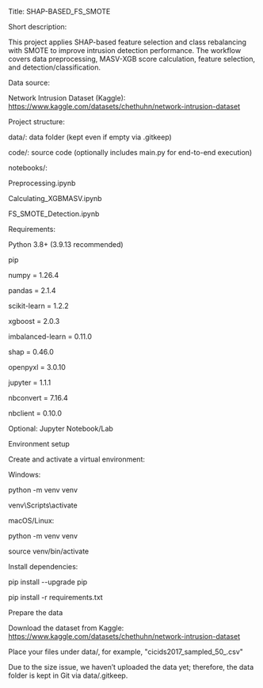 Title: SHAP-BASED_FS_SMOTE

Short description:

This project applies SHAP-based feature selection and class rebalancing with SMOTE to improve intrusion detection performance. The workflow covers data preprocessing, MASV-XGB score calculation, feature selection, and detection/classification.


Data source:

Network Intrusion Dataset (Kaggle): https://www.kaggle.com/datasets/chethuhn/network-intrusion-dataset


Project structure:

data/: data folder (kept even if empty via .gitkeep)

code/: source code (optionally includes main.py for end-to-end execution)


notebooks/:

Preprocessing.ipynb

Calculating_XGBMASV.ipynb

FS_SMOTE_Detection.ipynb


Requirements: 

Python 3.8+ (3.9.13 recommended)

pip

numpy = 1.26.4

pandas = 2.1.4

scikit-learn = 1.2.2

xgboost = 2.0.3

imbalanced-learn = 0.11.0

shap = 0.46.0

openpyxl = 3.0.10

jupyter = 1.1.1

nbconvert = 7.16.4

nbclient = 0.10.0

Optional: Jupyter Notebook/Lab


Environment setup

Create and activate a virtual environment:

Windows:

python -m venv venv

venv\Scripts\activate

macOS/Linux:

python -m venv venv

source venv/bin/activate

Install dependencies:

pip install --upgrade pip

pip install -r requirements.txt


Prepare the data

Download the dataset from Kaggle: https://www.kaggle.com/datasets/chethuhn/network-intrusion-dataset


Place your files under data/, for example, "cicids2017_sampled_50_.csv"

Due to the size issue, we haven’t uploaded the data yet; therefore, the data folder is kept in Git via data/.gitkeep.

